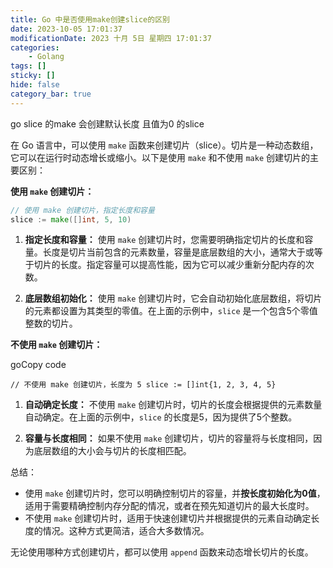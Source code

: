 ```yaml
---
title: Go 中是否使用make创建slice的区别
date: 2023-10-05 17:01:37
modificationDate: 2023 十月 5日 星期四 17:01:37
categories: 
	- Golang
tags: []
sticky: []
hide: false
category_bar: true
---
```

go slice 的make 会创建默认长度 且值为0 的slice 

在 Go 语言中，可以使用 `make` 函数来创建切片（slice）。切片是一种动态数组，它可以在运行时动态增长或缩小。以下是使用 `make` 和不使用 `make` 创建切片的主要区别：

**使用 `make` 创建切片：**

```go
// 使用 make 创建切片，指定长度和容量 
slice := make([]int, 5, 10)
```


1. **指定长度和容量：** 使用 `make` 创建切片时，您需要明确指定切片的长度和容量。长度是切片当前包含的元素数量，容量是底层数组的大小，通常大于或等于切片的长度。指定容量可以提高性能，因为它可以减少重新分配内存的次数。
    
2. **底层数组初始化：** 使用 `make` 创建切片时，它会自动初始化底层数组，将切片的元素都设置为其类型的零值。在上面的示例中，`slice` 是一个包含5个零值整数的切片。
    

**不使用 `make` 创建切片：**

goCopy code

`// 不使用 make 创建切片，长度为 5 slice := []int{1, 2, 3, 4, 5}`

1. **自动确定长度：** 不使用 `make` 创建切片时，切片的长度会根据提供的元素数量自动确定。在上面的示例中，`slice` 的长度是5，因为提供了5个整数。
    
2. **容量与长度相同：** 如果不使用 `make` 创建切片，切片的容量将与长度相同，因为底层数组的大小会与切片的长度相匹配。
    

总结：

- 使用 `make` 创建切片时，您可以明确控制切片的容量，并**按长度初始化为0值**，适用于需要精确控制内存分配的情况，或者在预先知道切片的最大长度时。
- 不使用 `make` 创建切片时，适用于快速创建切片并根据提供的元素自动确定长度的情况。这种方式更简洁，适合大多数情况。

无论使用哪种方式创建切片，都可以使用 `append` 函数来动态增长切片的长度。